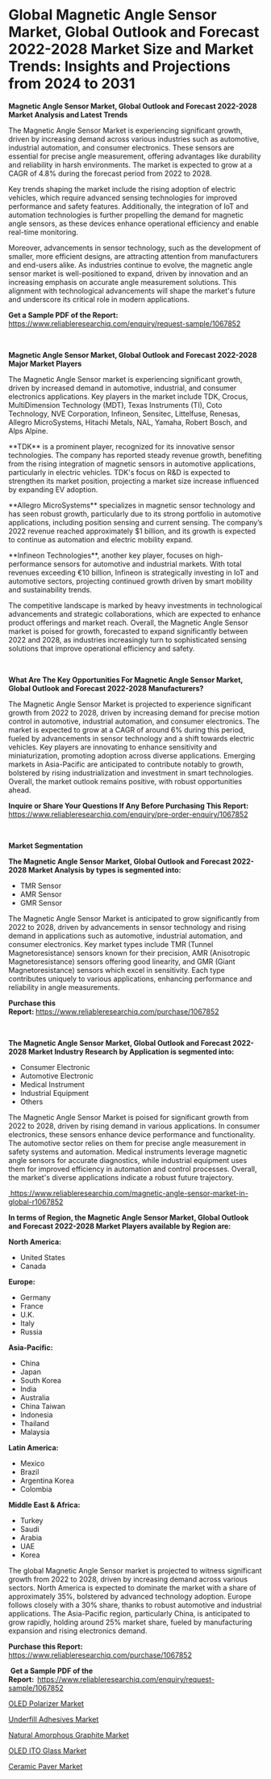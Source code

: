 <p><h1>Global Magnetic Angle Sensor Market, Global Outlook and Forecast 2022-2028 Market Size and Market Trends: Insights and Projections from 2024 to 2031</h1></p><p><strong>Magnetic Angle Sensor Market, Global Outlook and Forecast 2022-2028 Market Analysis and Latest Trends</strong></p>
<p><p>The Magnetic Angle Sensor Market is experiencing significant growth, driven by increasing demand across various industries such as automotive, industrial automation, and consumer electronics. These sensors are essential for precise angle measurement, offering advantages like durability and reliability in harsh environments. The market is expected to grow at a CAGR of 4.8% during the forecast period from 2022 to 2028.</p><p>Key trends shaping the market include the rising adoption of electric vehicles, which require advanced sensing technologies for improved performance and safety features. Additionally, the integration of IoT and automation technologies is further propelling the demand for magnetic angle sensors, as these devices enhance operational efficiency and enable real-time monitoring.</p><p>Moreover, advancements in sensor technology, such as the development of smaller, more efficient designs, are attracting attention from manufacturers and end-users alike. As industries continue to evolve, the magnetic angle sensor market is well-positioned to expand, driven by innovation and an increasing emphasis on accurate angle measurement solutions. This alignment with technological advancements will shape the market's future and underscore its critical role in modern applications.</p></p>
<p><strong>Get a Sample PDF of the Report:&nbsp;</strong> <a href="https://www.reliableresearchiq.com/enquiry/request-sample/1067852">https://www.reliableresearchiq.com/enquiry/request-sample/1067852</a></p>
<p>&nbsp;</p>
<p><strong>Magnetic Angle Sensor Market, Global Outlook and Forecast 2022-2028 Major Market Players</strong></p>
<p><p>The Magnetic Angle Sensor market is experiencing significant growth, driven by increased demand in automotive, industrial, and consumer electronics applications. Key players in the market include TDK, Crocus, MultiDimension Technology (MDT), Texas Instruments (TI), Coto Technology, NVE Corporation, Infineon, Sensitec, Littelfuse, Renesas, Allegro MicroSystems, Hitachi Metals, NAL, Yamaha, Robert Bosch, and Alps Alpine.</p><p>**TDK** is a prominent player, recognized for its innovative sensor technologies. The company has reported steady revenue growth, benefiting from the rising integration of magnetic sensors in automotive applications, particularly in electric vehicles. TDK's focus on R&D is expected to strengthen its market position, projecting a market size increase influenced by expanding EV adoption.</p><p>**Allegro MicroSystems** specializes in magnetic sensor technology and has seen robust growth, particularly due to its strong portfolio in automotive applications, including position sensing and current sensing. The company’s 2022 revenue reached approximately $1 billion, and its growth is expected to continue as automation and electric mobility expand.</p><p>**Infineon Technologies**, another key player, focuses on high-performance sensors for automotive and industrial markets. With total revenues exceeding €10 billion, Infineon is strategically investing in IoT and automotive sectors, projecting continued growth driven by smart mobility and sustainability trends.</p><p>The competitive landscape is marked by heavy investments in technological advancements and strategic collaborations, which are expected to enhance product offerings and market reach. Overall, the Magnetic Angle Sensor market is poised for growth, forecasted to expand significantly between 2022 and 2028, as industries increasingly turn to sophisticated sensing solutions that improve operational efficiency and safety.</p></p>
<p>&nbsp;</p>
<p><strong>What Are The Key Opportunities For Magnetic Angle Sensor Market, Global Outlook and Forecast 2022-2028 Manufacturers?</strong></p>
<p><p>The Magnetic Angle Sensor Market is projected to experience significant growth from 2022 to 2028, driven by increasing demand for precise motion control in automotive, industrial automation, and consumer electronics. The market is expected to grow at a CAGR of around 6% during this period, fueled by advancements in sensor technology and a shift towards electric vehicles. Key players are innovating to enhance sensitivity and miniaturization, promoting adoption across diverse applications. Emerging markets in Asia-Pacific are anticipated to contribute notably to growth, bolstered by rising industrialization and investment in smart technologies. Overall, the market outlook remains positive, with robust opportunities ahead.</p></p>
<p><strong>Inquire or Share Your Questions If Any Before Purchasing This Report:</strong> <a href="https://www.reliableresearchiq.com/enquiry/pre-order-enquiry/1067852">https://www.reliableresearchiq.com/enquiry/pre-order-enquiry/1067852</a></p>
<p>&nbsp;</p>
<p><strong>Market Segmentation</strong></p>
<p><strong>The Magnetic Angle Sensor Market, Global Outlook and Forecast 2022-2028 Market Analysis by types is segmented into:</strong></p>
<p><ul><li>TMR Sensor</li><li>AMR Sensor</li><li>GMR Sensor</li></ul></p>
<p><p>The Magnetic Angle Sensor Market is anticipated to grow significantly from 2022 to 2028, driven by advancements in sensor technology and rising demand in applications such as automotive, industrial automation, and consumer electronics. Key market types include TMR (Tunnel Magnetoresistance) sensors known for their precision, AMR (Anisotropic Magnetoresistance) sensors offering good linearity, and GMR (Giant Magnetoresistance) sensors which excel in sensitivity. Each type contributes uniquely to various applications, enhancing performance and reliability in angle measurements.</p></p>
<p><strong>Purchase this Report:&nbsp;</strong><a href="https://www.reliableresearchiq.com/purchase/1067852">https://www.reliableresearchiq.com/purchase/1067852</a></p>
<p>&nbsp;</p>
<p><strong>The Magnetic Angle Sensor Market, Global Outlook and Forecast 2022-2028 Market Industry Research by Application is segmented into:</strong></p>
<p><ul><li>Consumer Electronic</li><li>Automotive Electronic</li><li>Medical Instrument</li><li>Industrial Equipment</li><li>Others</li></ul></p>
<p><p>The Magnetic Angle Sensor Market is poised for significant growth from 2022 to 2028, driven by rising demand in various applications. In consumer electronics, these sensors enhance device performance and functionality. The automotive sector relies on them for precise angle measurement in safety systems and automation. Medical instruments leverage magnetic angle sensors for accurate diagnostics, while industrial equipment uses them for improved efficiency in automation and control processes. Overall, the market's diverse applications indicate a robust future trajectory.</p></p>
<p><a href="https://www.reliableresearchiq.com/magnetic-angle-sensor-market-in-global-r1067852">&nbsp;https://www.reliableresearchiq.com/magnetic-angle-sensor-market-in-global-r1067852</a></p>
<p><strong>In terms of Region, the Magnetic Angle Sensor Market, Global Outlook and Forecast 2022-2028 Market Players available by Region are:</strong></p>
<p>
    <p> <strong> North America: </strong>
        <ul>
            <li>United States</li>
            <li>Canada</li>
        </ul>
        </p> 
    <p> <strong> Europe: </strong>
        <ul>
            <li>Germany</li>
            <li>France</li>
            <li>U.K.</li>
            <li>Italy</li>
            <li>Russia</li>
        </ul>
        </p> 
    <p> <strong> Asia-Pacific: </strong>
        <ul>
            <li>China</li>
            <li>Japan</li>
            <li>South Korea</li>
            <li>India</li>
            <li>Australia</li>
            <li>China Taiwan</li>
            <li>Indonesia</li>
            <li>Thailand</li>
            <li>Malaysia</li>
        </ul>
        </p> 
    <p> <strong> Latin America: </strong>
        <ul>
            <li>Mexico</li>
            <li>Brazil</li>
            <li>Argentina Korea</li>
            <li>Colombia</li>
        </ul>
        </p> 
    <p> <strong> Middle East & Africa: </strong>
        <ul>
            <li>Turkey</li>
            <li>Saudi</li>
            <li>Arabia</li>
            <li>UAE</li>
            <li>Korea</li>
        </ul>
    </p>
    </p>
<p><p>The global Magnetic Angle Sensor market is projected to witness significant growth from 2022 to 2028, driven by increasing demand across various sectors. North America is expected to dominate the market with a share of approximately 35%, bolstered by advanced technology adoption. Europe follows closely with a 30% share, thanks to robust automotive and industrial applications. The Asia-Pacific region, particularly China, is anticipated to grow rapidly, holding around 25% market share, fueled by manufacturing expansion and rising electronics demand.</p></p>
<p><strong>Purchase this Report: </strong><a href="https://www.reliableresearchiq.com/purchase/1067852">https://www.reliableresearchiq.com/purchase/1067852</a></p>
<p>&nbsp;<strong>Get a Sample PDF of the Report:&nbsp;&nbsp;</strong><a href="https://www.reliableresearchiq.com/enquiry/request-sample/1067852">https://www.reliableresearchiq.com/enquiry/request-sample/1067852</a></p>
<p><strong></strong></p>
<p><p><a href="https://www.linkedin.com/pulse/insights-oled-polarizer-industry-market-financial-status-5njte?trackingId=aytcpI6JTSeP77jQZRn%2B4Q%3D%3D">OLED Polarizer Market</a></p><p><a href="https://issuu.com/reportprime-2/docs/underfill-adhesives-market-size-203_deb35e5d451b97">Underfill Adhesives Market</a></p><p><a href="https://issuu.com/reportprime-2/docs/natural-amorphous-graphite-market-s_f95320dca9cff3">Natural Amorphous Graphite Market</a></p><p><a href="https://www.linkedin.com/pulse/global-oled-ito-glass-market-sector2024-2031-metrics-strategic-fm6zc?trackingId=OJI85qd%2BTPWjcU2EtHjCCg%3D%3D">OLED ITO Glass Market</a></p><p><a href="https://medium.com/@charityrice71/the-market-for-ceramic-paver-market-is-examined-in-this-report-along-with-the-factors-that-are-5ef8dec95ff9">Ceramic Paver Market</a></p></p>